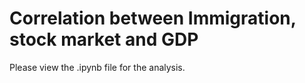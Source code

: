 # Correlation between Immigration, stock market and GDP

Please view the .ipynb file for the analysis.
